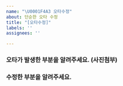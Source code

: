 ```yaml
---
name: "\U0001F4A3 오타수정"
about: 단순한 오타 수정
title: "[오타수정]"
labels: ''
assignees: ''

---
```


### 오타가 발생한 부분을 알려주세요. (사진첨부)

### 수정한 부분을 알려주세요.
